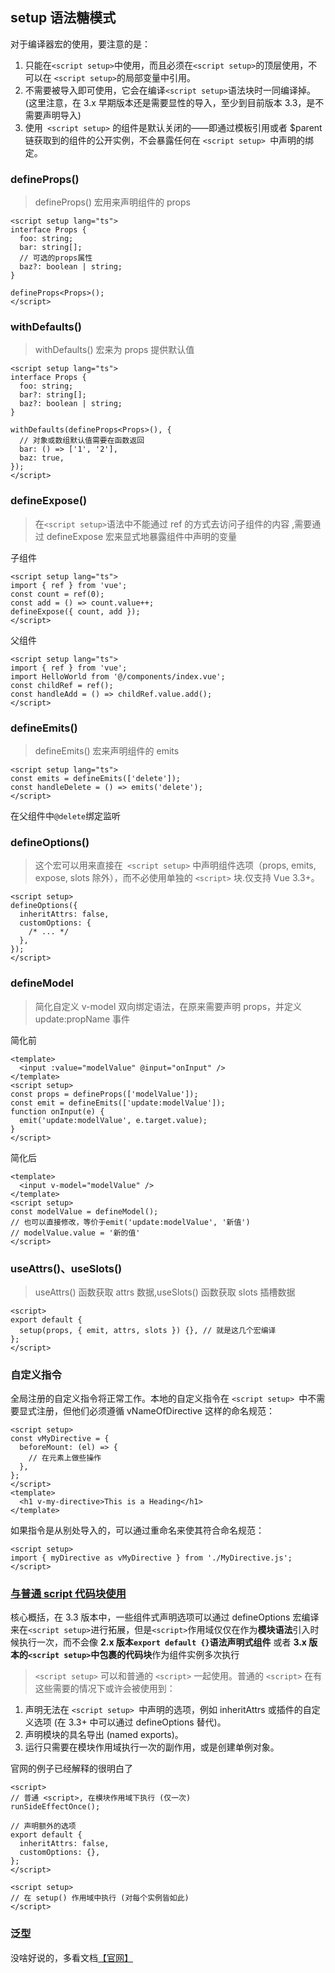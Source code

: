 ## setup 语法糖模式

对于编译器宏的使用，要注意的是：

1. 只能在`<script setup>`中使用，而且必须在`<script setup>`的顶层使用，不可以在 `<script setup>`的局部变量中引用。
2. 不需要被导入即可使用，它会在编译`<script setup>`语法块时一同编译掉。(这里注意，在 3.x 早期版本还是需要显性的导入，至少到目前版本 3.3，是不需要声明导入)
3. 使用` <script setup>` 的组件是默认关闭的——即通过模板引用或者 $parent 链获取到的组件的公开实例，不会暴露任何在 `<script setup> `中声明的绑定。

### defineProps()

> defineProps() 宏用来声明组件的 props

```vue
<script setup lang="ts">
interface Props {
  foo: string;
  bar: string[];
  // 可选的props属性
  baz?: boolean | string;
}

defineProps<Props>();
</script>
```

### withDefaults()

> withDefaults() 宏来为 props 提供默认值

```vue
<script setup lang="ts">
interface Props {
  foo: string;
  bar?: string[];
  baz?: boolean | string;
}

withDefaults(defineProps<Props>(), {
  // 对象或数组默认值需要在函数返回
  bar: () => ['1', '2'],
  baz: true,
});
</script>
```

### defineExpose()

> 在`<script setup>`语法中不能通过 ref 的方式去访问子组件的内容 ,需要通过 defineExpose 宏来显式地暴露组件中声明的变量

子组件

```vue
<script setup lang="ts">
import { ref } from 'vue';
const count = ref(0);
const add = () => count.value++;
defineExpose({ count, add });
</script>
```

父组件

```vue
<script setup lang="ts">
import { ref } from 'vue';
import HelloWorld from '@/components/index.vue';
const childRef = ref();
const handleAdd = () => childRef.value.add();
</script>
```

### defineEmits()

> defineEmits() 宏来声明组件的 emits

```vue
<script setup lang="ts">
const emits = defineEmits(['delete']);
const handleDelete = () => emits('delete');
</script>
```

在父组件中`@delete`绑定监听

### defineOptions()

> 这个宏可以用来直接在` <script setup>` 中声明组件选项（props, emits, expose, slots 除外），而不必使用单独的 `<script>` 块.仅支持 Vue 3.3+。

```vue
<script setup>
defineOptions({
  inheritAttrs: false,
  customOptions: {
    /* ... */
  },
});
</script>
```

### defineModel

> 简化自定义 v-model 双向绑定语法，在原来需要声明 props，并定义 update:propName 事件

简化前

```vue
<template>
  <input :value="modelValue" @input="onInput" />
</template>
<script setup>
const props = defineProps(['modelValue']);
const emit = defineEmits(['update:modelValue']);
function onInput(e) {
  emit('update:modelValue', e.target.value);
}
</script>
```

简化后

```vue
<template>
  <input v-model="modelValue" />
</template>
<script setup>
const modelValue = defineModel();
// 也可以直接修改，等价于emit('update:modelValue', '新值')
// modelValue.value = '新的值'
</script>
```

### useAttrs()、useSlots()

> useAttrs() 函数获取 attrs 数据,useSlots() 函数获取 slots 插槽数据

```vue
<script>
export default {
  setup(props, { emit, attrs, slots }) {}, // 就是这几个宏编译
};
</script>
```

### 自定义指令

全局注册的自定义指令将正常工作。本地的自定义指令在 `<script setup> `中不需要显式注册，但他们必须遵循 vNameOfDirective 这样的命名规范：

```vue
<script setup>
const vMyDirective = {
  beforeMount: (el) => {
    // 在元素上做些操作
  },
};
</script>
<template>
  <h1 v-my-directive>This is a Heading</h1>
</template>
```

如果指令是从别处导入的，可以通过重命名来使其符合命名规范：

```vue
<script setup>
import { myDirective as vMyDirective } from './MyDirective.js';
</script>
```

### [与普通 script 代码块使用](https://cn.vuejs.org/api/sfc-script-setup.html#usage-alongside-normal-script)

核心概括，在 3.3 版本中，一些组件式声明选项可以通过 defineOptions 宏编译来在`<script setup>`进行拓展，但是`<script>`作用域仅仅在作为**模块语法**引入时候执行一次，而不会像 **2.x 版本`export default {}`语法声明式组件** 或者 **3.x 版本的`<script setup>`中包裹的代码块**作为组件实例多次执行

> `<script setup>` 可以和普通的 `<script>` 一起使用。普通的 `<script>` 在有这些需要的情况下或许会被使用到：

1. 声明无法在 `<script setup> `中声明的选项，例如 inheritAttrs 或插件的自定义选项 (在 3.3+ 中可以通过 defineOptions 替代)。
2. 声明模块的具名导出 (named exports)。
3. 运行只需要在模块作用域执行一次的副作用，或是创建单例对象。

官网的例子已经解释的很明白了

```vue
<script>
// 普通 <script>, 在模块作用域下执行 (仅一次)
runSideEffectOnce();

// 声明额外的选项
export default {
  inheritAttrs: false,
  customOptions: {},
};
</script>

<script setup>
// 在 setup() 作用域中执行 (对每个实例皆如此)
</script>
```

### 泛型

没啥好说的，多看文档[【官网】](https://cn.vuejs.org/api/sfc-script-setup.html#generics)

